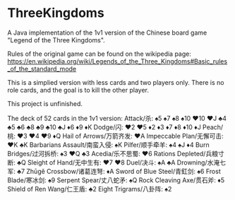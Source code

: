 # ThreeKingdoms
A Java implementation of the 1v1 version of the Chinese board game "Legend of the Three Kingdoms".

Rules of the original game can be found on the wikipedia page: https://en.wikipedia.org/wiki/Legends_of_the_Three_Kingdoms#Basic_rules_of_the_standard_mode

This is a simplied version with less cards and two players only. There is no role cards, and the goal is to kill the other player. 

This project is unfinished.


The deck of 52 cards in the 1v1 version: 
Attack/杀: ♠5 ♠7 ♠8 ♠10 ♥10 ♥J ♣4 ♣5 ♣6 ♣8 ♣9 ♣10 ♣J ♦6 ♦9 ♦K 
Dodge/闪: ♥2 ♥5 ♦2 ♦3 ♦7 ♦8 ♦10 ♦J 
Peach/桃: ♥3 ♥4 ♥9 ♦Q 
Hail of Arrows/万箭齐发: ♥A 
Impeccable Plan/无懈可击: ♥K ♣K 
Barbarians Assault/南蛮入侵: ♠K 
Pilfer/顺手牵羊: ♠4 ♠J ♦4 
Burn Bridges/过河拆桥: ♠3 ♥Q ♣3 
Acedia/乐不思蜀: ♥6 
Rations Depleted/兵粮寸断: ♣Q 
Sleight of Hand/无中生有: ♥7 ♥8 
Duel/决斗: ♠A ♣A 
Drowning/水淹七军: ♣7 
Zhūgě Crossbow/诸葛连弩: ♦A 
Sword of Blue Steel/青釭剑: ♠6 
Frost Blade/寒冰剑: ♠9 
Serpent Spear/丈八蛇矛: ♠Q 
Rock Cleaving Axe/贯石斧: ♦5 
Shield of Ren Wang/仁王盾: ♣2 
Eight Trigrams/八卦阵: ♠2 
